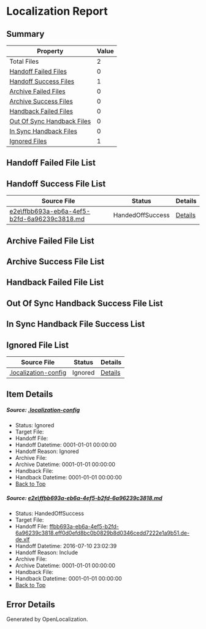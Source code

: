 # <a name='report-top'></a> Localization Report

## Summary
 Property | Value 
 -------- | ----- 
 Total Files | 2
[ Handoff Failed Files ](#handoff-failed-list)| 0
[ Handoff Success Files ](#handoff-success-list)| 1
[ Archive Failed Files ](#archive-failed-list)| 0
[ Archive Success Files ](#archive-success-list)| 0
[ Handback Failed Files ](#handback-failed-list)| 0
[ Out Of Sync Handback Files ](#outofsync-handback-success-list)| 0
[ In Sync Handback Files ](#insync-handback-success-list)| 0
[ Ignored Files ](#ignored-list)| 1

## <a name='handoff-failed-list'></a> Handoff Failed File List

## <a name='handoff-success-list'></a> Handoff Success File List
 Source File | Status | Details 
 ----------- | ------ | ------- 
 [e2e\ffbb693a-eb6a-4ef5-b2fd-6a96239c3818.md](https://github.com/OpenLocalizationTestOrg/oltest/blob/c72727eea821c2fa262439ad8ddf60d4eb9ba2f8/e2e/ffbb693a-eb6a-4ef5-b2fd-6a96239c3818.md) | HandedOffSuccess | [Details](#40947328fedfcbc9bd1b4f65bf5d682d118a7b961)

## <a name='archive-failed-list'></a> Archive Failed File List

## <a name='archive-success-list'></a> Archive Success File List

## <a name='handback-failed-list'></a> Handback Failed File List

## <a name='outofsync-handback-success-list'></a> Out Of Sync Handback Success File List

## <a name='insync-handback-success-list'></a> In Sync Handback File Success List

## <a name='ignored-list'></a> Ignored File List
 Source File | Status | Details 
 ----------- | ------ | ------- 
 [.localization-config](https://github.com/OpenLocalizationTestOrg/oltest/blob/c72727eea821c2fa262439ad8ddf60d4eb9ba2f8/.localization-config) | Ignored | [Details](#3d4f252ac210baf56311d7e97dcc2db10974dbd20)

## Item Details
##### <a name='3d4f252ac210baf56311d7e97dcc2db10974dbd20'></a> Source: [.localization-config](https://github.com/OpenLocalizationTestOrg/oltest/blob/c72727eea821c2fa262439ad8ddf60d4eb9ba2f8/.localization-config)
* Status: Ignored
* Target File: 
* Handoff File: 
* Handoff Datetime: 0001-01-01 00:00:00
* Handoff Reason: Ignored
* Archive File: 
* Archive Datetime: 0001-01-01 00:00:00
* Handback File: 
* Handback Datetime: 0001-01-01 00:00:00
* [Back to Top](#report-top)

##### <a name='40947328fedfcbc9bd1b4f65bf5d682d118a7b961'></a> Source: [e2e\ffbb693a-eb6a-4ef5-b2fd-6a96239c3818.md](https://github.com/OpenLocalizationTestOrg/oltest/blob/c72727eea821c2fa262439ad8ddf60d4eb9ba2f8/e2e/ffbb693a-eb6a-4ef5-b2fd-6a96239c3818.md)
* Status: HandedOffSuccess
* Target File: 
* Handoff File: [ffbb693a-eb6a-4ef5-b2fd-6a96239c3818.eff0d0efd8bc0b0829b8d0346cedd7222e1a9b51.de-de.xlf](https://github.com/OpenLocalizationTestOrg/olhandoff-e2e/blob/101ab477f54a41c44fe668d4767ac8eaacb4218e/ol-handoff/OpenLocalizationTestOrg/oltest-dede-fly/ci/ht/ffbb693a-eb6a-4ef5-b2fd-6a96239c3818.eff0d0efd8bc0b0829b8d0346cedd7222e1a9b51.de-de.xlf)
* Handoff Datetime: 2016-07-10 23:02:39
* Handoff Reason: Include
* Archive File: 
* Archive Datetime: 0001-01-01 00:00:00
* Handback File: 
* Handback Datetime: 0001-01-01 00:00:00
* [Back to Top](#report-top)


## Error Details

Generated by OpenLocalization.
